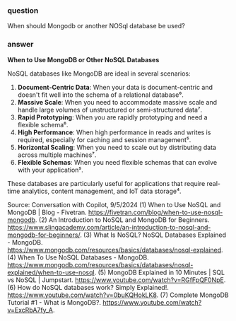 ### question

When should Mongodb or another NOSql database be used?

### answer

**When to Use MongoDB or Other NoSQL Databases**

NoSQL databases like MongoDB are ideal in several scenarios:

1. **Document-Centric Data**: When your data is document-centric and doesn't fit well into the schema of a relational database⁶.
2. **Massive Scale**: When you need to accommodate massive scale and handle large volumes of unstructured or semi-structured data⁷.
3. **Rapid Prototyping**: When you are rapidly prototyping and need a flexible schema⁶.
4. **High Performance**: When high performance in reads and writes is required, especially for caching and session management⁵.
5. **Horizontal Scaling**: When you need to scale out by distributing data across multiple machines⁷.
6. **Flexible Schemas**: When you need flexible schemas that can evolve with your application⁵.

These databases are particularly useful for applications that require real-time analytics, content management, and IoT data storage⁴.

Source: Conversation with Copilot, 9/5/2024
(1) When to Use NoSQL and MongoDB | Blog - Fivetran. https://fivetran.com/blog/when-to-use-nosql-mongodb.
(2) An Introduction to NoSQL and MongoDB for Beginners. https://www.slingacademy.com/article/an-introduction-to-nosql-and-mongodb-for-beginners/.
(3) What Is NoSQL? NoSQL Databases Explained - MongoDB. https://www.mongodb.com/resources/basics/databases/nosql-explained.
(4) When To Use NoSQL Databases - MongoDB. https://www.mongodb.com/resources/basics/databases/nosql-explained/when-to-use-nosql.
(5) MongoDB Explained in 10 Minutes | SQL vs NoSQL | Jumpstart. https://www.youtube.com/watch?v=RGfFpQF0NpE.
(6) How do NoSQL databases work? Simply Explained!. https://www.youtube.com/watch?v=0buKQHokLK8.
(7) Complete MongoDB Tutorial #1 - What is MongoDB?. https://www.youtube.com/watch?v=ExcRbA7fy_A.
